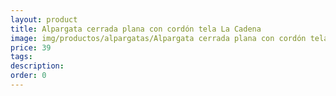 ```yaml
---
layout: product
title: Alpargata cerrada plana con cordón tela La Cadena 
image: img/productos/alpargatas/Alpargata cerrada plana con cordón tela La Cadena =39.webp
price: 39
tags: 
description: 
order: 0
---
```

